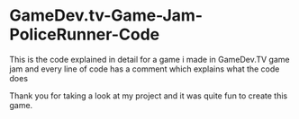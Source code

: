 # GameDev.tv-Game-Jam-PoliceRunner-Code
This is the code explained in detail for a game i made in GameDev.TV game jam and every line of code has a comment which explains what the code does 


Thank you for taking a look at my project and it was quite fun to create this game.
